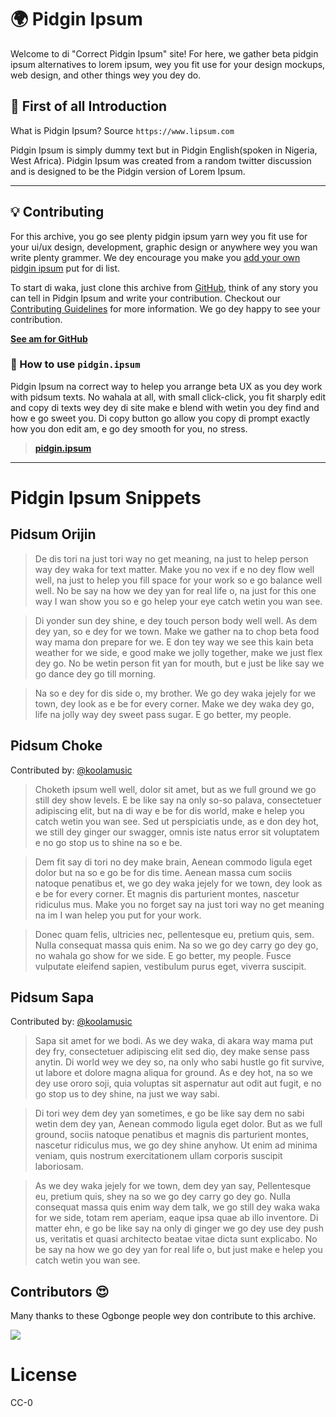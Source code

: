 <p align="center"><h1>🌍 Pidgin Ipsum</h1></p>

Welcome to di "Correct Pidgin Ipsum" site! For here, we gather beta pidgin ipsum alternatives to lorem ipsum, wey you fit use for your design mockups, web design, and other things wey you dey do.

## 🌟 First of all Introduction

What is Pidgin Ipsum? Source `https://www.lipsum.com`

Pidgin Ipsum is simply dummy text but in Pidgin English(spoken in Nigeria, West Africa). Pidgin Ipsum was created from a random twitter discussion and is designed to be the Pidgin version of Lorem Ipsum. 

---

## 💡 Contributing

For this archive, you go see plenty pidgin ipsum yarn wey you fit use for your ui/ux design, development, graphic design or anywhere wey you wan write plenty grammer. We dey encourage you make you [add your own pidgin ipsum](https://github.com/koolamusic/pidgin.ipsum/edit/main/README.md) put for di list.

To start di waka, just clone this archive from [GitHub](https://github.com/koolamusic/pidgin.ipsum), think of any story you can tell in Pidgin Ipsum and write your contribution. Checkout our [Contributing Guidelines](CONTRIBUTING.md) for more information. We go dey happy to see your contribution.

**[See am for GitHub](https://github.com/koolamusic/pidgin.ipsum)**

### 🚀 How to use `pidgin.ipsum`

Pidgin Ipsum na correct way to helep you arrange beta UX as you dey work with pidsum texts. No wahala at all, with small click-click, you fit sharply edit and copy di texts wey dey di site make e blend with wetin you dey find and how e go sweet you. Di copy button go allow you copy di prompt exactly how you don edit am, e go dey smooth for you, no stress.

> **[pidgin.ipsum](https://pidgin.ipsum.one/)**

---

# Pidgin Ipsum Snippets

## Pidsum Orijin

> De dis tori na just tori way no get meaning, na just to helep person way dey waka for text matter. Make you no vex if e no dey flow well well, na just to helep you fill space for your work so e go balance well well. No be say na how we dey yan for real life o, na just for this one way I wan show you so e go helep your eye catch wetin you wan see.

> Di yonder sun dey shine, e dey touch person body well well. As dem dey yan, so e dey for we town. Make we gather na to chop beta food way mama don prepare for we. E don tey way we see this kain beta weather for we side, e good make we jolly together, make we just flex dey go. No be wetin person fit yan for mouth, but e just be like say we go dance dey go till morning.

> Na so e dey for dis side o, my brother. We go dey waka jejely for we town, dey look as e be for every corner. Make we dey waka dey go, life na jolly way dey sweet pass sugar. E go better, my people.

<!-- add your snippet contributions below this line -->

## Pidsum Choke

Contributed by: [@koolamusic](https://github.com/koolamusic)

> Choketh ipsum well well, dolor sit amet, but as we full ground we go still dey show levels. E be like say na only so-so palava, consectetuer adipiscing elit, but na di way e be for dis world, make e helep you catch wetin you wan see. Sed ut perspiciatis unde, as e don dey hot, we still dey ginger our swagger, omnis iste natus error sit voluptatem e no go stop us to shine na so e be.

> Dem fit say di tori no dey make brain, Aenean commodo ligula eget dolor but na so e go be for dis time. Aenean massa cum sociis natoque penatibus et, we go dey waka jejely for we town, dey look as e be for every corner. Et magnis dis parturient montes, nascetur ridiculus mus. Make you no forget say na just tori way no get meaning na im I wan helep you put for your work.

> Donec quam felis, ultricies nec, pellentesque eu, pretium quis, sem. Nulla consequat massa quis enim. Na so we go dey carry go dey go, no wahala go show for we side. E go better, my people. Fusce vulputate eleifend sapien, vestibulum purus eget, viverra suscipit.

## Pidsum Sapa

Contributed by: [@koolamusic](https://github.com/koolamusic)

> Sapa sit amet for we bodi. As we dey waka, di akara way mama put dey fry, consectetuer adipiscing elit sed diọ, dey make sense pass anytin. Di world wey we dey so, na only who sabi hustle go fit survive, ut labore et dolore magna aliqua for ground. As e dey hot, na so we dey use ororo soji, quia voluptas sit aspernatur aut odit aut fugit, e no go stop us to dey shine, na just we way sabi.

> Di tori wey dem dey yan sometimes, e go be like say dem no sabi wetin dem dey yan, Aenean commodo ligula eget dolor. But as we full ground, sociis natoque penatibus et magnis dis parturient montes, nascetur ridiculus mus, we go dey shine anyhow. Ut enim ad minima veniam, quis nostrum exercitationem ullam corporis suscipit laboriosam.

> As we dey waka jejely for we town, dem dey yan say, Pellentesque eu, pretium quis, shey na so we go dey carry go dey go. Nulla consequat massa quis enim way dem talk, we go still dey waka waka for we side, totam rem aperiam, eaque ipsa quae ab illo inventore. Di matter ehn, e go be like say na only di ginger we go dey use dey push us, veritatis et quasi architecto beatae vitae dicta sunt explicabo. No be say na how we go dey yan for real life o, but just make e helep you catch wetin you wan see.

## Contributors 😍

Many thanks to these Ogbonge people wey don contribute to this archive.

<a href="https://github.com/koolamusic/pidgin.ipsum/graphs/contributors">
  <img src="https://contrib.rocks/image?repo=koolamusic/pidgin.ipsum" />
</a>

# License

CC-0
